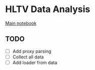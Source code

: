 # HLTV Data Analysis

[Main notebook](./notebooks/matches.ipynb)

## TODO

- [ ] Add proxy parsing
- [ ] Collect all data
- [ ] Add loader from data
